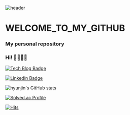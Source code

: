 ![header](https://capsule-render.vercel.app/api?type=waving&color=auto&height=300&section=header&text=capsule%20render&fontSize=90)
# WELCOME_TO_MY_GITHUB
### My personal repository

### Hi! 🖐🏻🖐🏻

[![Tech Blog Badge](http://img.shields.io/badge/-Tech%20blog-black?style=flat-square&logo=github&link)](https://steadily-hyunjin.tistory.com/)
	
[![Linkedin Badge](https://img.shields.io/badge/-LinkedIn-blue?style=flat-square&logo=Linkedin&logoColor=white&link=https://www.linkedin.com/in/seong-yun-byeon-8183a8113/)](https://linktr.ee/HYUNJINLEE)


![hyunjin's GitHub stats](https://github-readme-stats.vercel.app/api?username=2hyunjinn&show_icons=true&theme=radical)

[![Solved.ac Profile](http://mazassumnida.wtf/api/v2/generate_badge?boj=hyunjin04)](https://solved.ac/hyunjin04/)

[![Hits](https://hits.seeyoufarm.com/api/count/incr/badge.svg?url=https%3A%2F%2Fgithub.com%2F2hyunjinn&count_bg=%23ED28A6&title_bg=%23555555&icon=github.svg&icon_color=%23E7E7E7&title=hits&edge_flat=false)](https://hits.seeyoufarm.com)
